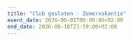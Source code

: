 ```yaml
---
title: "Club gesloten : Zomervakantie"
event_date: 2026-06-01T00:00:00+02:00
end_date: 2026-08-18T23:59:00+02:00
---
```

